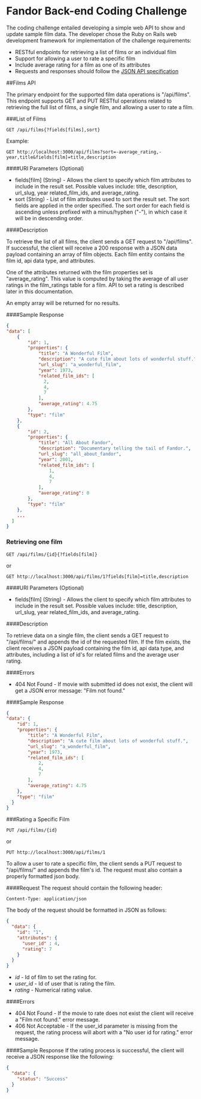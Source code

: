 # Fandor Back-end Coding Challenge

The coding challenge entailed developing a simple web API to show and update sample film data. 
The developer chose the Ruby on Rails web development framework for implementation of the challenge requirements:
 - RESTful endpoints for retrieving a list of films or an individual film
 - Support for allowing a user to rate a specific film
 - Include average rating for a film as one of its attributes
 - Requests and responses should follow the [JSON API specification](http://jsonapi.org/)

##Films API

The primary endpoint for the supported film data operations is "/api/films".
This endpoint supports GET and PUT RESTful operations related to retrieving the full list of films,
a single film, and allowing a user to rate a film.

###List of Films

`GET /api/films{?fields[films],sort}`

Example:

`GET http://localhost:3000/api/films?sort=-average_rating,-year,title&fields[film]=title,description`

####URI Parameters (Optional)

* fields[film] (String) - Allows the client to specify which film attributes to include
in the result set. Possible values include: title, description, url_slug, year
related_film_ids, and average_rating.
* sort (String) - List of film attributes used to sort the result set. The sort fields are
 applied in the order specified. The sort order for each field is ascending unless prefixed with
 a minus/hyphen ("-"), in which case it will be in descending order.

####Description

To retrieve the list of all films, the client sends a GET request to "/api/films".
If successful, the client will receive a 200 response with a JSON data payload 
containing an array of film objects. Each film entity contains the film id, 
api data type, and attributes. 

One of the attributes returned with the film properties
set is "average_rating". This value is computed by taking the average of all user
ratings in the film_ratings table for a film. API to set a rating
is described later in this documentation.

An empty array will be returned for no results. 

####Sample Response

```json
{
"data": [
    {
        "id": 1,
        "properties": {
            "title": "A Wonderful Film",
            "description": "A cute film about lots of wonderful stuff.",
            "url_slug": "a_wonderful_film",
            "year": 1973,
            "related_film_ids": [
              2,
              4,
              7
            ],
            "average_rating": 4.75
        },
        "type": "film"
    },
    {
        "id": 2,
        "properties": {
            "title": "All About Fandor",
            "description": "Documentary telling the tail of Fandor.",
            "url_slug": "all_about_fandor",
            "year": 2001,
            "related_film_ids": [
                1,
                4,
                7
            ],
            "average_rating": 0
        },
        "type": "film"
    },
    ...
  ]
}
```

### Retrieving one film

`GET /api/films/{id}{?fields[film]}`

or

`GET http://localhost:3000/api/films/1?fields[film]=title,description`

####URI Parameters (Optional)

* fields[film] (String) - Allows the client to specify which film attributes to include
in the result set. Possible values include: title, description, url_slug, year
related_film_ids, and average_rating.

####Description

To retrieve data on a single film, the client sends a GET request to "/api/films/"
and appends the id of the requested film. If the film exists, the client receives a JSON
payload containing the film id, api data type, and attributes, including a list of 
id's for related films and the average user rating.

####Errors
* 404 Not Found - If movie with submitted id does not exist, the client will get a JSON error message: "Film not found."

####Sample Response

```json
{
"data": {
    "id": 1,
    "properties": {
        "title": "A Wonderful Film",
        "description": "A cute film about lots of wonderful stuff.",
        "url_slug": "a_wonderful_film",
        "year": 1973,
        "related_film_ids": [
            2,
            4,
            7
        ],
        "average_rating": 4.75
    },
    "type": "film"
  }
}
```

###Rating a Specific Film

`PUT /api/films/{id}`

or 

`PUT http://localhost:3000/api/films/1`

To allow a user to rate a specific film, the client sends a PUT request to "/api/films/"
and appends the film's id. The request must also contain a properly formatted json body.

####Request
The request should contain the following header:

`Content-Type: application/json`

The body of the request should be formatted in JSON as follows:

```json
{
  "data": {
    "id": "1",
    "attributes": {
      "user_id" : 4,
      "rating": 7
    }
  }
}
```
* _id_ - Id of film to set the rating for.
* _user_id_ - Id of user that is rating the film.
* _rating_ - Numerical rating value.

####Errors
* 404 Not Found - If the movie to rate does not exist the client will receive a "Film not 
found." error message.
* 406 Not Acceptable - If the user_id parameter is missing from the request, 
the rating process will abort with a "No user id for rating." error message.

####Sample Response
If the rating process is successful, the client will receive a JSON response like the following:

```json
{
  "data": {
    "status": "Success"
  }
}
```
